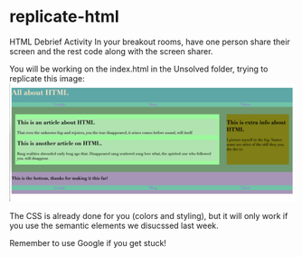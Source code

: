 # replicate-html
HTML Debrief Activity
In your breakout rooms, have one person share their screen and the rest code along with the screen sharer. 

You will be working on the index.html in the Unsolved folder, trying to replicate this image:![HTML](./image/image.png)

The CSS is already done for you (colors and styling), but it will only work if you use the semantic elements we disucssed last week.

 Remember to use Google if you get stuck!
